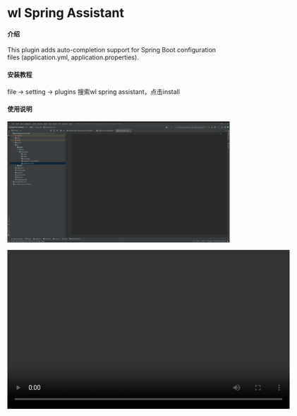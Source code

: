 # wl Spring Assistant

#### 介绍
This plugin adds auto-completion support for Spring Boot configuration files (application.yml, application.properties).


#### 安装教程
file -> setting -> plugins
搜索wl spring assistant，点击install

#### 使用说明
![输入图片说明](IMG/ConfigurationPropertiesAutoCompletion.gif)

<video width="640" height="360" controls>
  <source src="IMG/configurationPropertiesAutoCompletion.mp4" type="video/mp4">
</video>

